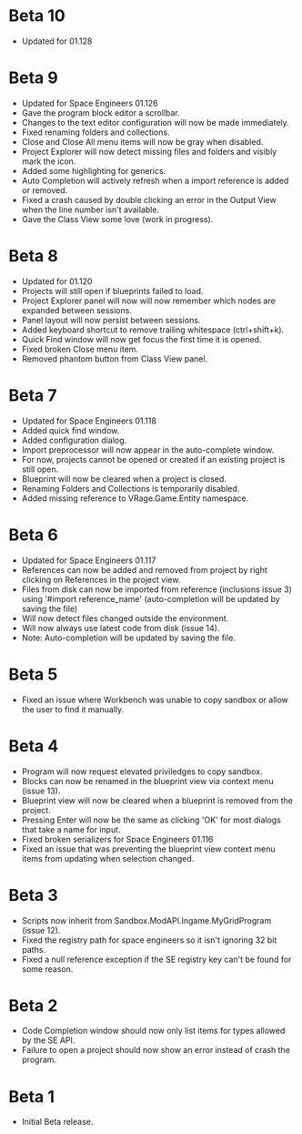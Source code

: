 Beta 10
================================
 * Updated for 01.128

Beta 9
================================
 * Updated for Space Engineers 01.126
 * Gave the program block editor a scrollbar.
 * Changes to the text editor configuration will now be made immediately.
 * Fixed renaming folders and collections.
 * Close and Close All menu items will now be gray when disabled.
 * Project Explorer will now detect missing files and folders and visibly mark the icon.
 * Added some highlighting for generics.
 * Auto Completion will actively refresh when a import reference is added or removed.
 * Fixed a crash caused by double clicking an error in the Output View when the line number isn't available.
 * Gave the Class View some love (work in progress).

Beta 8
================================
 * Updated for 01.120
 * Projects will still open if blueprints failed to load.
 * Project Explorer panel will now will now remember which nodes are expanded between sessions.
 * Panel layout will now persist between sessions.
 * Added keyboard shortcut to remove trailing whitespace (ctrl+shift+k).
 * Quick Find window will now get focus the first time it is opened.
 * Fixed broken Close menu item.
 * Removed phantom button from Class View panel.

Beta 7
================================
 * Updated for Space Engineers 01.118
 * Added quick find window.
 * Added configuration dialog.
 * Import preprocessor will now appear in the auto-complete window.
 * For now, projects cannot be opened or created if an existing project is still open.
 * Blueprint will now be cleared when a project is closed.
 * Renaming Folders and Collections is temporarily disabled.
 * Added missing reference to VRage.Game.Entity namespace.

Beta 6
================================
 * Updated for Space Engineers 01.117
 * References can now be added and removed from project by right clicking on References in the project view.
 * Files from disk can now be imported from reference (inclusions issue 3) using '#import reference_name' (auto-completion will be updated by saving the file)
 * Will now detect files changed outside the environment.
 * Will now always use latest code from disk (issue 14).
 * Note: Auto-completion will be updated by saving the file.

Beta 5
================================
 * Fixed an issue where Workbench was unable to copy sandbox or allow the user to find it manually.

Beta 4
================================
 * Program will now request elevated priviledges to copy sandbox.
 * Blocks can now be renamed in the blueprint view via context menu (issue 13).
 * Blueprint view will now be cleared when a blueprint is removed from the project.
 * Pressing Enter will now be the same as clicking 'OK' for most dialogs that take a name for input.
 * Fixed broken serializers for Space Engineers 01.116
 * Fixed an issue that was preventing the blueprint view context menu items from updating when selection changed.

Beta 3
=================================
 * Scripts now inherit from Sandbox.ModAPI.Ingame.MyGridProgram (issue 12).
 * Fixed the registry path for space engineers so it isn't ignoring 32 bit paths.
 * Fixed a null reference exception if the SE registry key can't be found for some reason.

Beta 2
=================================
 * Code Completion window should now only list items for types allowed by the SE API.
 * Failure to open a project should now show an error instead of crash the program.

Beta 1
=================================
 * Initial Beta release.
